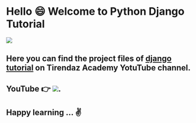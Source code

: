 # Hello 😄 Welcome to Python Django Tutorial

![](https://images.unsplash.com/photo-1502230831726-fe5549140034?ixid=MnwxMjA3fDB8MHxzZWFyY2h8MzN8fHdlYiUyMGRlc2lnbnxlbnwwfHwwfHw%3D&ixlib=rb-1.2.1&auto=format&fit=crop&w=500&q=60)

## Here you can find the project files of [django tutorial](https://www.youtube.com/watch?v=LiiSsTuR6Xk) on Tirendaz Academy YotuTube channel. 

## YouTube 👉  [![](https://img.shields.io/badge/YouTube-Turkish-deeppink?&logo=youtube&logoColor=white)](https://www.youtube.com/c/tirendazakademi). 

## Happy learning ... ✌️ 
